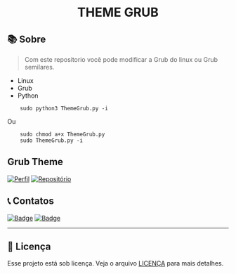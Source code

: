 <h1 align="center">
<br>THEME GRUB
</h1>

## 📚 Sobre

> Com este repositorio você pode modificar a Grub do linux ou Grub semilares.

- Linux
- Grub
- Python


     

```
    sudo python3 ThemeGrub.py -i 
```
    
Ou

```
    sudo chmod a+x ThemeGrub.py
    sudo ThemeGrub.py -i
```


## Grub Theme

[![Perfil](https://img.shields.io/badge/perfil%20-%23323330.svg?&style=for-the-badge&logo=perfil&logoColor=black&color=F745B5)](https://github.com/Thxssio)
[![Repositório](https://img.shields.io/badge/repositório%20-%23323330.svg?&style=for-the-badge&logo=repositório&logoColor=black&color=8000FF)](https://github.com/Thxssio/ThemeGrub)


## 📞 Contatos

[![Badge](https://img.shields.io/badge/Instagram-E4405F?style=for-the-badge&logo=instagram&logoColor=white)](https://instagram.com/thxssio)
[![Badge](https://img.shields.io/badge/LinkedIn-0077B5?style=for-the-badge&logo=linkedin&logoColor=white)](https://)

---

## 🍜 Licença

Esse projeto está sob licença. Veja o arquivo [LICENÇA](LICENSE.md) para mais detalhes.<br>




